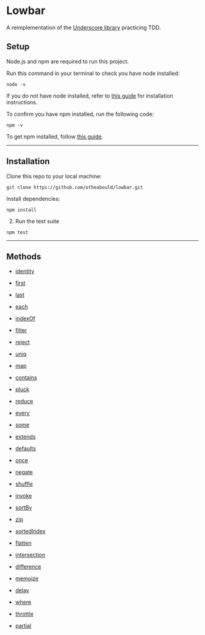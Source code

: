 # Lowbar

A reimplementation of the [Underscore library](http://underscorejs.org/) practicing TDD.

## Setup

Node.js and npm are required to run this project.

Run this command in your terminal to check you have node installed:

```
node -v
```

 If you do not have node installed, refer to [this guide](https://nodejs.org/en/download/package-manager/) for installation instructions. 


To confirm you have npm installed, run the following code:

```
npm -v
```

To get npm installed, follow [this guide](https://www.npmjs.com/get-npm]).

___

##  Installation

Clone this repo to your local machine:

``` 
git clone https://github.com/otheabould/lowbar.git
```

Install dependencies:

```
npm install
```

2. Run the test suite

```
npm test
```

___

## Methods

* [identity](http://underscorejs.org/#identity)
* [first](http://underscorejs.org/#first)
* [last](http://underscorejs.org/#last)
* [each](http://underscorejs.org/#each)
* [indexOf](http://underscorejs.org/#indexOf)
* [filter](http://underscorejs.org/#filter)
* [reject](http://underscorejs.org/#reject)
* [uniq](http://underscorejs.org/#uniq)
* [map](http://underscorejs.org/#map)
* [contains](http://underscorejs.org/#contains)

* [pluck](http://underscorejs.org/#pluck)
* [reduce](http://underscorejs.org/#reduce)
* [every](http://underscorejs.org/#every)
* [some](http://underscorejs.org/#some)
* [extends](http://underscorejs.org/#extends)
* [defaults](http://underscorejs.org/#defaults)

* [once](http://underscorejs.org/#once)
* [negate](http://underscorejs.org/#negate)
* [shuffle](http://underscorejs.org/#shuffle)
* [invoke](http://underscorejs.org/#invoke)
* [sortBy](http://underscorejs.org/#sortBy)
* [zip](http://underscorejs.org/#zip)
* [sortedIndex](http://underscorejs.org/#sortedIndex)
* [flatten](http://underscorejs.org/#flatten)
* [intersection](http://underscorejs.org/#intersection)
* [difference](http://underscorejs.org/#difference)
* [memoize](http://underscorejs.org/#memoize)

* [delay](http://underscorejs.org/#delay)
* [where](http://underscorejs.org/#where)
* [throttle](http://underscorejs.org/#throttle)
* [partial](http://underscorejs.org/#partial)